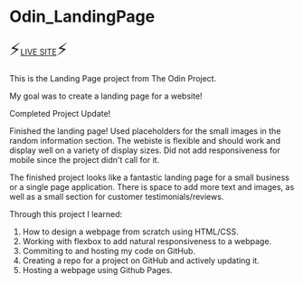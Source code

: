 # Odin_LandingPage

<span style='font-size:30px;'>&#9889;</span><a href="https://dustydogcodex.github.io/Odin_LandingPage/">LIVE SITE</a><span style='font-size:30px;'>&#9889;</span>

This is the Landing Page project from The Odin Project.

My goal was to create a landing page for a website! 

Completed Project Update!

Finished the landing page! Used placeholders for the small images in the random information section. The webiste is flexible and should work and display well on a variety of display sizes. Did not add responsiveness for mobile since the project didn't call for it. 

The finished project looks like a fantastic landing page for a small business or a single page application. There is space to add more text and images, as well as a small section for customer testimonials/reviews.

Through this project I learned: 
1) How to design a webpage from scratch using HTML/CSS.
2) Working with flexbox to add natural responsiveness to a webpage.
3) Commiting to and hosting my code on GitHub.
4) Creating a repo for a project on GitHub and actively updating it.
5) Hosting a webpage using Github Pages.

